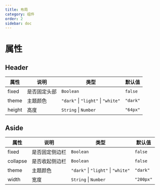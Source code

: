 ```yaml
---
title: 布局
category: 组件
order: 2
sidebar: doc
---
```


# 属性

## Header

| 属性 | 说明 | 类型 | 默认值 |
| --- | --- | --- | --- |
| fixed | 是否固定头部 | `Boolean` | `false` |
| theme | 主题颜色 | `"dark"` &#124; `"light"` &#124; `"white"` | `"dark"` |
| height | 高度 | `String` &#124; `Number` | `"64px"` |

## Aside

| 属性 | 说明 | 类型 | 默认值 |
| --- | --- | --- | --- |
| fixed | 是否固定侧边栏 | `Boolean` | `false` |
| collapse | 是否收起侧边栏 | `Boolean` | `false` |
| theme | 主题颜色 | `"dark"` &#124; `"light"` &#124; `"white"` | `"dark"` |
| width | 宽度 | `String` &#124; `Number` | `"200px"` |
